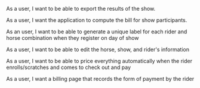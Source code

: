As a user, I want to be able to export the results of the show. 

As a user, I want the application to compute the bill for show participants.

As an user, I want to be able to generate a unique label for each rider and horse combination when they register on day of show

As a user, I want to be able to edit the horse, show, and rider's information

As a user, I want to be able to price everything automatically when the rider enrolls/scratches and comes to check out and pay

As a user, I want a billing page that records the form of payment by the rider

